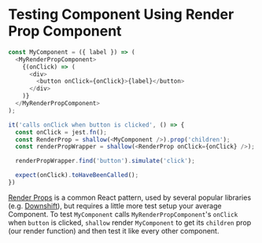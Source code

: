 # Testing Component Using Render Prop Component

```js
const MyComponent = ({ label }) => (
  <MyRenderPropComponent>
    {(onClick) => (
      <div>
        <button onClick={onClick}>{label}</button>
      </div>
    )}
  </MyRenderPropComponent>
);
```

```js
it('calls onClick when button is clicked', () => {
  const onClick = jest.fn();
  const RenderProp = shallow(<MyComponent />).prop('children');
  const renderPropWrapper = shallow(<RenderProp onClick={onClick} />);

  renderPropWrapper.find('button').simulate('click');

  expect(onClick).toHaveBeenCalled();
})
```

[Render Props](https://reactjs.org/docs/render-props.html) is a common React pattern, used by several popular libraries (e.g. [Downshift](https://github.com/downshift-js/downshift)), but requires a little more test setup your average Component.  To test `MyComponent` calls `MyRenderPropComponent`'s `onClick` when `button` is clicked, `shallow` render `MyComponent` to get its `children` prop (our render function) and then test it like every other component.
